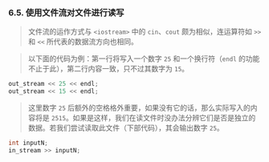 
### 6.5. 使用文件流对文件进行读写
> 文件流的运作方式与 `<iostream>` 中的 `cin`、`cout` 颇为相似，连运算符如 `>>` 和 `<<` 所代表的数据流方向也相同。

> 以下面的代码为例：第一行将写入一个数字 `25` 和一个换行符（`endl` 的功能不止于此），第二行内容一致，只不过其数字为 `15`。
```cpp
out_stream << 25 << endl;
out_stream << 15 << endl;
```

> 这里数字 `25` 后额外的空格格外重要，如果没有它的话，那么实际写入的内容将是 `2515`。如果是这样，我们在读文件时没办法分辨它们是否是独立的数据。若我们尝试读取此文件（下部代码），其会输出数字 `25`。
```cpp
int inputN;
in_stream >> inputN;
```
